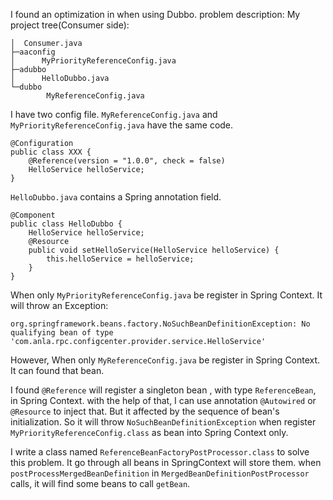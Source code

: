 I found an optimization in when using Dubbo.
problem description:
My project tree(Consumer side):
```
│  Consumer.java
├─aaconfig
│      MyPriorityReferenceConfig.java
├─adubbo
│      HelloDubbo.java
└─dubbo
        MyReferenceConfig.java
```
I have two config file. `MyReferenceConfig.java` and `MyPriorityReferenceConfig.java` have the same code.
```
@Configuration
public class XXX {
    @Reference(version = "1.0.0", check = false)
    HelloService helloService;
}
```

`HelloDubbo.java` contains a Spring annotation field.
```
@Component
public class HelloDubbo {
    HelloService helloService;
    @Resource
    public void setHelloService(HelloService helloService) {
        this.helloService = helloService;
    }
}
```
When only `MyPriorityReferenceConfig.java` be register in Spring Context. It will throw an Exception:
```
org.springframework.beans.factory.NoSuchBeanDefinitionException: No qualifying bean of type 'com.anla.rpc.configcenter.provider.service.HelloService'
```
However, When only `MyReferenceConfig.java` be register in Spring Context. It can found that bean.

I found `@Reference` will register a singleton bean , with type `ReferenceBean`, in Spring Context. 
with the help of that, I can use annotation `@Autowired` or `@Resource` to inject that. 
But it affected by the sequence of bean's initialization.
So it will throw `NoSuchBeanDefinitionException` when register `MyPriorityReferenceConfig.class` as bean into Spring Context only.


I write a class named `ReferenceBeanFactoryPostProcessor.class` to solve this problem.
It  go through all beans in SpringContext will store them.
when `postProcessMergedBeanDefinition` in `MergedBeanDefinitionPostProcessor` calls, it will find some beans to call `getBean`.